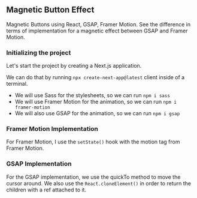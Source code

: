 ## Magnetic Button Effect
Magnetic Buttons using React, GSAP, Framer Motion. See the difference in terms of implementation for a magnetic effect between GSAP and Framer Motion.

### Initializing the project
Let's start the project by creating a Next.js application. 

We can do that by running ``` npx create-next-app@latest ``` client inside of a terminal.
- We will use Sass for the stylesheets, so we can run ``` npm i sass ```
- We will use Framer Motion for the animation, so we can run ``` npm i framer-motion ```
- We will also use GSAP for the animation, so we can run ``` npm i gsap ```

### Framer Motion Implementation
For Framer Motion, I use the ``` setState() ``` hook with the motion tag from Framer Motion.

### GSAP Implementation
For the GSAP implementation, we use the quickTo method to move the cursor around. We also use the ``` React.cloneElement() ``` in order to return the children with a ref attached to it.
